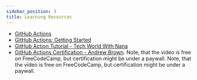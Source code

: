 ```yaml
---
sidebar_position: 3
title: Learning Resources
---
```


- [GitHub Actions](https://docs.github.com/en/actions)
- [GitHub Actions: Getting Started](https://docs.github.com/en/actions/learn-github-actions/introduction-to-github-actions)
- [GitHub Action Tutorial - Tech World With Nana](https://youtu.be/R8_veQiYBjI)
- [GitHub Actions Certification - Andrew Brown](https://youtu.be/Tz7FsunBbfQ?si=mq-lzTPSP0wd3Esm). Note, that the video is free on FreeCodeCamp, but certification might be under a paywall.
 Note, that the video is free on FreeCodeCamp, but certification might be under a paywall.

